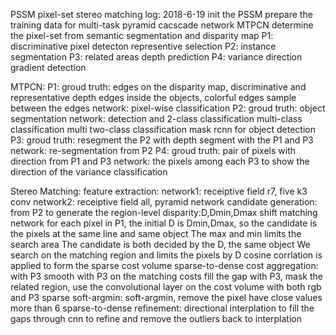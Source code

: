 PSSM
pixel-set stereo matching
log:
2018-6-19
init the PSSM
prepare the training data for multi-task pyramid cacscade network MTPCN
determine the pixel-set from semantic segmentation and disparity map
P1:
discriminative pixel detecton
representive selection
P2:
instance segmentation
P3:
related areas
depth prediction
P4:
variance direction
gradient detection

MTPCN:
P1:
groud truth:
edges on the disparity map, discriminative and representative depth edges
inside the objects, colorful edges
sample between the edges
network:
pixel-wise classification
P2:
groud truth:
object segmentation
network:
detection and 2-class classification
multi-class classification
multi two-class classification
mask rcnn for object detection
P3:
groud truth:
resegment the P2 with depth
segment with the P1 and P3
network:
re-segmentation from P2
P4:
groud truth:
pair of pixels with direction
from P1 and P3
network:
the pixels among each P3 to show the direction of the variance
classification



Stereo Matching:
feature extraction:
network1: receiptive field r7, five k3 conv
network2: receiptive field all, pyramid network
candidate generation:
from P2 to generate the region-level disparity:D,Dmin,Dmax
shift matching network
for each pixel in P1, the initial D is Dmin,Dmax, so the candidate is the pixels at the same line and same object
The max and min limits the search area
The candidate is both decided by the D, the same object
We search on the matching region and limits the pixels by D
cosine corrlation is applied to form the sparse cost volume
sparse-to-dense cost aggregation:
with P3
smooth with P3 on the matching costs
fill the gap with P3, mask the related region, use the convolutional layer on the cost volume with both rgb and P3
sparse soft-argmin:
soft-argmin, remove the pixel have close values more than 6
sparse-to-dense refinement:
directional interplation to fill the gaps
through cnn to refine and remove the outliers
back to interplation



